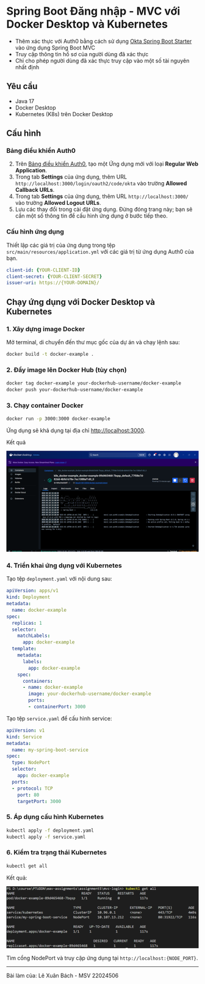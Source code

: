 # Spring Boot Đăng nhập - MVC với Docker Desktop và Kubernetes

- Thêm xác thực với Auth0 bằng cách sử dụng [Okta Spring Boot Starter](https://github.com/okta/okta-spring-boot) vào ứng dụng Spring Boot MVC
- Truy cập thông tin hồ sơ của người dùng đã xác thực
- Chỉ cho phép người dùng đã xác thực truy cập vào một số tài nguyên nhất định

## Yêu cầu

- Java 17
- Docker Desktop
- Kubernetes (K8s) trên Docker Desktop

## Cấu hình

### Bảng điều khiển Auth0

2. Trên [Bảng điều khiển Auth0](https://manage.auth0.com/#/clients), tạo một Ứng dụng mới với loại **Regular Web Application**.
4. Trong tab **Settings** của ứng dụng, thêm URL `http://localhost:3000/login/oauth2/code/okta` vào trường **Allowed Callback URLs**.
6. Trong tab **Settings** của ứng dụng, thêm URL `http://localhost:3000/` vào trường **Allowed Logout URLs**.
8. Lưu các thay đổi trong cài đặt ứng dụng. Đừng đóng trang này; bạn sẽ cần một số thông tin để cấu hình ứng dụng ở bước tiếp theo.

### Cấu hình ứng dụng

Thiết lập các giá trị của ứng dụng trong tệp `src/main/resources/application.yml` với các giá trị từ ứng dụng Auth0 của bạn.

```yaml
client-id: {YOUR-CLIENT-ID}
client-secret: {YOUR-CLIENT-SECRET}
issuer-uri: https://{YOUR-DOMAIN}/
```

## Chạy ứng dụng với Docker Desktop và Kubernetes

### 1. Xây dựng image Docker

Mở terminal, di chuyển đến thư mục gốc của dự án và chạy lệnh sau:

```bash
docker build -t docker-example .
```

### 2. Đẩy image lên Docker Hub (tùy chọn)

```bash
docker tag docker-example your-dockerhub-username/docker-example
docker push your-dockerhub-username/docker-example
```

### 3. Chạy container Docker

```bash
docker run -p 3000:3000 docker-example
```

Ứng dụng sẽ khả dụng tại địa chỉ [http://localhost:3000](http://localhost:3000/).

Kết quả

![Docker Image](img/docker.png)

### 4. Triển khai ứng dụng với Kubernetes

Tạo tệp `deployment.yaml` với nội dung sau:

```yaml
apiVersion: apps/v1
kind: Deployment
metadata:
  name: docker-example
spec:
  replicas: 1
  selector:
    matchLabels:
      app: docker-example
  template:
    metadata:
      labels:
        app: docker-example
    spec:
      containers:
      - name: docker-example
        image: your-dockerhub-username/docker-example
        ports:
        - containerPort: 3000
```

Tạo tệp `service.yaml` để cấu hình service:

```yaml
apiVersion: v1
kind: Service
metadata:
  name: my-spring-boot-service
spec:
  type: NodePort
  selector:
    app: docker-example
  ports:
  - protocol: TCP
    port: 80
    targetPort: 3000
```

### 5. Áp dụng cấu hình Kubernetes

```bash
kubectl apply -f deployment.yaml
kubectl apply -f service.yaml
```

### 6. Kiểm tra trạng thái Kubernetes

```bash
kubectl get all
```
Kết quả:

![Kubernetes Deployment](img/k8s.png)


Tìm cổng NodePort và truy cập ứng dụng tại `http://localhost:{NODE_PORT}`.

---

Bài làm của: Lê Xuân Bách - MSV 22024506

